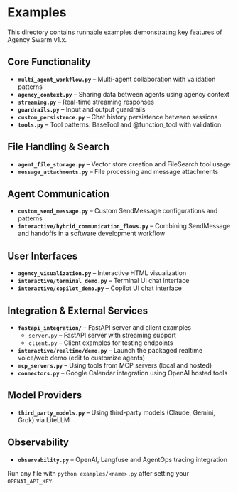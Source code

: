 # Examples

This directory contains runnable examples demonstrating key features of Agency Swarm v1.x.

## Core Functionality
- **`multi_agent_workflow.py`** – Multi-agent collaboration with validation patterns
- **`agency_context.py`** – Sharing data between agents using agency context
- **`streaming.py`** – Real-time streaming responses
- **`guardrails.py`** – Input and output guardrails
- **`custom_persistence.py`** – Chat history persistence between sessions
- **`tools.py`** – Tool patterns: BaseTool and @function_tool with validation

## File Handling & Search
- **`agent_file_storage.py`** – Vector store creation and FileSearch tool usage
- **`message_attachments.py`** – File processing and message attachments

## Agent Communication
- **`custom_send_message.py`** – Custom SendMessage configurations and patterns
- **`interactive/hybrid_communication_flows.py`** – Combining SendMessage and handoffs in a software development workflow

## User Interfaces
- **`agency_visualization.py`** – Interactive HTML visualization
- **`interactive/terminal_demo.py`** – Terminal UI chat interface
- **`interactive/copilot_demo.py`** – Copilot UI chat interface

## Integration & External Services
- **`fastapi_integration/`** – FastAPI server and client examples
  - `server.py` – FastAPI server with streaming support
  - `client.py` – Client examples for testing endpoints
- **`interactive/realtime/demo.py`** – Launch the packaged realtime voice/web demo (edit to customize agents)
- **`mcp_servers.py`** – Using tools from MCP servers (local and hosted)
- **`connectors.py`** – Google Calendar integration using OpenAI hosted tools

## Model Providers
- **`third_party_models.py`** – Using third-party models (Claude, Gemini, Grok) via LiteLLM

## Observability
- **`observability.py`** – OpenAI, Langfuse and AgentOps tracing integration

Run any file with `python examples/<name>.py` after setting your `OPENAI_API_KEY`.

